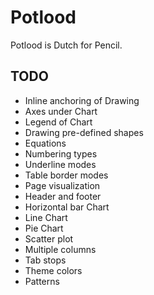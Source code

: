 # Potlood

Potlood is Dutch for Pencil.

## TODO 

- Inline anchoring of Drawing
- Axes under Chart
- Legend of Chart
- Drawing pre-defined shapes
- Equations
- Numbering types
- Underline modes
- Table border modes
- Page visualization
- Header and footer
- Horizontal bar Chart
- Line Chart
- Pie Chart
- Scatter plot
- Multiple columns
- Tab stops
- Theme colors
- Patterns